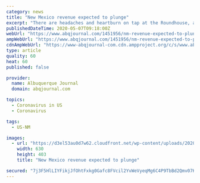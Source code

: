 ```yaml
---
category: news
title: "New Mexico revenue expected to plunge"
excerpt: "There are headaches and heartburn on tap at the Roundhouse, as a new report issued Wednesday indicated New Mexico’s revenue outlook will be bleak for the foreseeable future. Specifically, a double whammy of collapsing oil prices and a broader economic downturn triggered by the coronavirus means New Mexico will likely collect between $1."
publishedDateTime: 2020-05-07T09:18:00Z
webUrl: "https://www.abqjournal.com/1451956/nm-revenue-expected-to-plunge.html"
ampWebUrl: "https://www.abqjournal.com/1451956/nm-revenue-expected-to-plunge.html/amp"
cdnAmpWebUrl: "https://www-abqjournal-com.cdn.ampproject.org/c/s/www.abqjournal.com/1451956/nm-revenue-expected-to-plunge.html/amp"
type: article
quality: 60
heat: 60
published: false

provider:
  name: Albuquerque Journal
  domain: abqjournal.com

topics:
  - Coronavirus in US
  - Coronavirus

tags:
  - US-NM

images:
  - url: "https://d3el53au0d7w62.cloudfront.net/wp-content/uploads/2020/04/09/em030719i-630x403.jpg"
    width: 630
    height: 403
    title: "New Mexico revenue expected to plunge"

secured: "7j3F5HlLIYFikjJfOhtFxkg0Gafc8FVcil2YvWeVyeqMg6C4P9TbBd2Qmv07K7QaRxFbpEzQHUmuJmwRRfKGxnBo26bJzNsqacegAoYwZPkWwXG94rlTBbKxss1ovEsm9QOZrS/+xPCfB1g7PR716LmOBh3IeeI8QFUOhYOAPgSA3eLIVJnUj/1oUJv3bL73e53jQa8kbfpOO+d1reWsKg94mzg/5Qf5fs0PEkrwNxS5E9RpFkbxSpMNQ/TEFjq5epPa68GMHTvoK8QToik6I3saPhf+RI6rJ0jJHasSqEy7aQhmyebuZjR+vaTdwv1e;4Ws6YcaeL9OBxJQEj6zpzw=="
---
```


